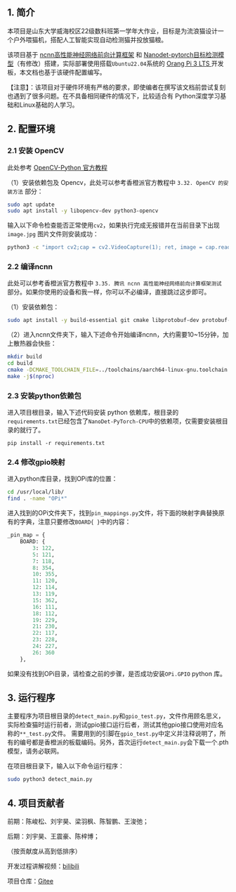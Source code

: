 ## 1. 简介

本项目是山东大学威海校区22级数科班第一学年大作业，目标是为流浪猫设计一个户外喂猫机，搭配人工智能实现自动检测猫并投放猫粮。

该项目基于 [ncnn高性能神经网络前向计算框架](https://github.com/Tencent/ncnn) 和 [Nanodet-pytorch目标检测模型](https://github.com/guo-pu/NanoDet-PyTorch)（有修改）搭建，实际部署使用搭载`Ubuntu22.04`系统的 [Orang Pi 3 LTS ](http://www.orangepi.cn/html/hardWare/computerAndMicrocontrollers/details/Orange-Pi-3-LTS.html)开发板，本文档也基于该硬件配置编写。

【注意】：该项目对于硬件环境有严格的要求，即使编者在撰写该文档前尝试复刻也遇到了很多问题。在不具备相同硬件的情况下，比较适合有 Python深度学习基础和Linux基础的人学习。

## 2. 配置环境

### 	2.1 安装 OpenCV

此处参考 [OpenCV-Python 官方教程](https://www.osgeo.cn/opencv-python/ch01-setup/sec04-setup-in-ubuntu.html)

（1）安装依赖包及 Opencv，此处可以参考香橙派官方教程中 `3.32. OpenCV 的安装方法` 部分：

```bash
sudo apt update
sudo apt install -y libopencv-dev python3-opencv
```

输入以下命令检查能否正常使用`cv2`，如果执行完成无报错并在当前目录下出现 `image.jpg` 图片文件则安装成功：

```bash
python3 -c "import cv2;cap = cv2.VideoCapture(1); ret, image = cap.read(); cv2.imwrite('./image.jpg', image)"
```



### 	2.2  编译ncnn

此处可以参考香橙派官方教程中 `3.35. 腾讯 ncnn 高性能神经网络前向计算框架测试` 部分。如果你使用的设备和我一样，你可以不必编译，直接跳过这步即可。

（1）安装依赖包：

```bash
sudo apt install -y build-essential git cmake libprotobuf-dev protobuf-compiler libopencv-dev
```

（2）进入ncnn文件夹下，输入下述命令开始编译ncnn，大约需要10~15分钟，加上散热器会快些：

```bash
mkdir build
cd build
cmake -DCMAKE_TOOLCHAIN_FILE=../toolchains/aarch64-linux-gnu.toolchain.cmake -DNCNN_SIMPLEOCV=ON -DNCNN_BUILD_EXAMPLES=ON ..
make -j$(nproc)
```



### 	2.3 安装python依赖包

进入项目根目录，输入下述代码安装 python 依赖库，根目录的`requirements.txt`已经包含了`NanoDet-PyTorch-CPU`中的依赖项，仅需要安装根目录的就行了。

```
pip install -r requirements.txt
```



### 2.4 修改gpio映射

进入python库目录，找到OPi库的位置：

```bash
cd /usr/local/lib/
find . -name "OPi*"
```

进入找到的OPi文件夹下，找到`pin_mappings.py`文件，将下面的映射字典替换原有的字典，注意只要修改`BOARD{ }`中的内容：

```python
_pin_map = {
    BOARD: {
        3: 122,
        5: 121,
        7: 118,
        8: 354,
        10: 355,
        11: 120,
        12: 114,
        13: 119,
        15: 362,
        16: 111,
        18: 112,
        19: 229,
        21: 230,
        22: 117,
        23: 228,
        24: 227,
        26: 360
    },
```

如果没有找到OPi目录，请检查之前的步骤，是否成功安装`OPi.GPIO` python 库。



## 3. 运行程序

主要程序为项目根目录的`detect_main.py`和`gpio_test.py`，文件作用顾名思义，实际检查猫时运行前者，测试gpio接口运行后者，测试其他gpio接口使用对应名称的`**_test.py`文件。
	需要用到的引脚在`gpio_test.py`中定义并注释说明了，所有的编号都是香橙派的板载编码。另外，首次运行`detect_main.py`会下载一个.pth模型，请务必联网。

在项目根目录下，输入以下命令运行程序：

```bash
sudo python3 detect_main.py
```



## 4. 项目贡献者

前期：陈峻松、刘宇昊、梁羽枫、陈智鹏、王浚弛；

后期：刘宇昊、王震豪、陈梓博；

（按贡献度从高到低排序）

开发过程讲解视频：[bilibili](https://www.bilibili.com/video/BV1NN4y1976b?vd_source=a6aba61751766c888b91980d2f024a86)

项目仓库：[Gitee](https://gitee.com/Yiqian7a/AI-Cat-Feeder.git)
